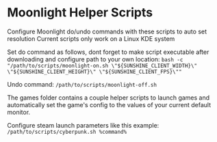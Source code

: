 # Moonlight Helper Scripts

Configure Moonlight do/undo commands with these scripts to auto set resolution
Current scripts only work on a Linux KDE system

Set do command as follows, dont forget to make script executable after downloading and configure path to your own location:
``` bash -c "/path/to/scripts/moonlight-on.sh \"${SUNSHINE_CLIENT_WIDTH}\" \"${SUNSHINE_CLIENT_HEIGHT}\" \"${SUNSHINE_CLIENT_FPS}\"" ```

Undo command:
``` /path/to/scripts/moonlight-off.sh ```

The games folder contains a couple helper scripts to launch games and automatically set the game's config to the values of your current default monitor.

Configure steam launch parameters like this example:
``` /path/to/scripts/cyberpunk.sh %command% ```